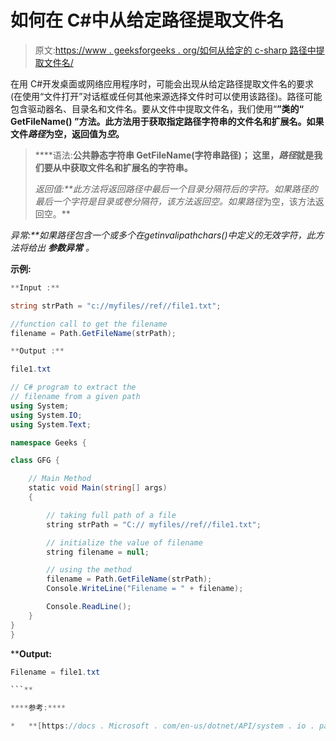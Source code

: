 # 如何在 C#中从给定路径提取文件名

> 原文:[https://www . geeksforgeeks . org/如何从给定的 c-sharp 路径中提取文件名/](https://www.geeksforgeeks.org/how-to-extract-filename-from-a-given-path-in-c-sharp/)

在用 C#开发桌面或网络应用程序时，可能会出现从给定路径提取文件名的要求(在使用“文件打开”对话框或任何其他来源选择文件时可以使用该路径)。路径可能包含驱动器名、目录名和文件名。要从文件中提取文件名，我们使用“**”类的“ **GetFileName()** ”方法。此方法用于获取指定路径字符串的文件名和扩展名。如果文件*路径*为空，返回值为*空*。**

> ****语法:**公共静态字符串 GetFileName(字符串路径)；
> 这里，*路径*就是我们要从中获取文件名和扩展名的字符串。**
> 
> ****返回值:**此方法将返回路径中最后一个目录分隔符后的字符。如果*路径*的最后一个字符是目录或卷分隔符，该方法返回空。如果*路径*为空，该方法返回空。**

****异常:**如果*路径*包含一个或多个在*getinvalipathchars()*中定义的无效字符，此方法将给出 ***参数异常*** 。**

****示例:****

```cs
**Input :** 

string strPath = "c://myfiles//ref//file1.txt";

//function call to get the filename
filename = Path.GetFileName(strPath);

**Output :**

file1.txt 
```

```cs
// C# program to extract the 
// filename from a given path
using System;
using System.IO;
using System.Text;

namespace Geeks {

class GFG {

    // Main Method
    static void Main(string[] args)
    {

        // taking full path of a file
        string strPath = "C:// myfiles//ref//file1.txt";

        // initialize the value of filename
        string filename = null;

        // using the method
        filename = Path.GetFileName(strPath);
        Console.WriteLine("Filename = " + filename);

        Console.ReadLine();
    }
}
}
```

****Output:**

```cs
Filename = file1.txt

```** 

****参考:****

*   **[https://docs . Microsoft . com/en-us/dotnet/API/system . io . path . getfilename？视图=netframework-4.7.2](https://docs.microsoft.com/en-us/dotnet/api/system.io.path.getfilename?view=netframework-4.7.2)**